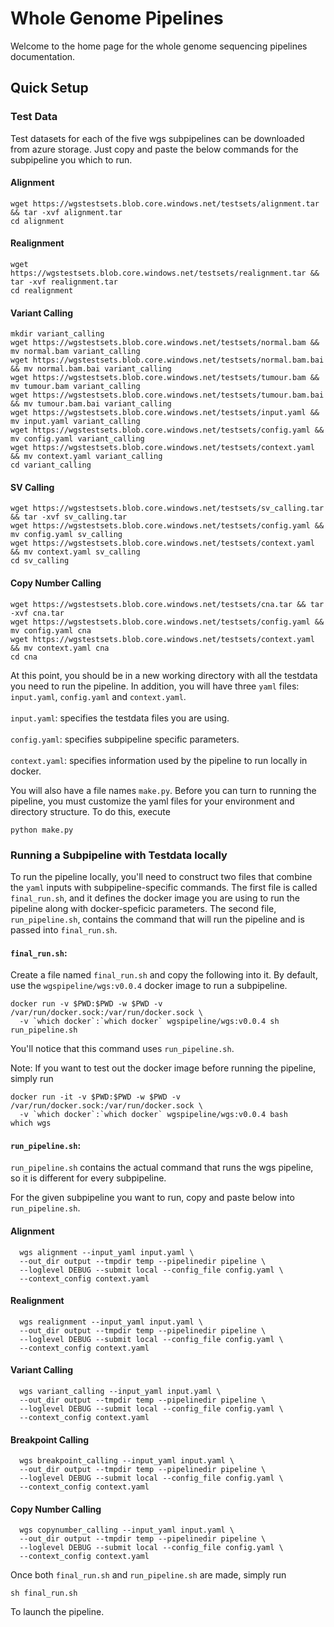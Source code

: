 # Whole Genome Pipelines


Welcome to the home page for the whole genome sequencing pipelines documentation.


## Quick Setup

### Test Data
Test datasets for each of the five wgs subpipelines can be downloaded from azure storage. 
Just copy and paste the below commands for the subpipeline you which to run.
#### Alignment
```
wget https://wgstestsets.blob.core.windows.net/testsets/alignment.tar && tar -xvf alignment.tar 
cd alignment
```
#### Realignment
```
wget https://wgstestsets.blob.core.windows.net/testsets/realignment.tar && tar -xvf realignment.tar 
cd realignment
```
#### Variant Calling
```
mkdir variant_calling
wget https://wgstestsets.blob.core.windows.net/testsets/normal.bam && mv normal.bam variant_calling
wget https://wgstestsets.blob.core.windows.net/testsets/normal.bam.bai && mv normal.bam.bai variant_calling
wget https://wgstestsets.blob.core.windows.net/testsets/tumour.bam && mv tumour.bam variant_calling
wget https://wgstestsets.blob.core.windows.net/testsets/tumour.bam.bai && mv tumour.bam.bai variant_calling
wget https://wgstestsets.blob.core.windows.net/testsets/input.yaml && mv input.yaml variant_calling
wget https://wgstestsets.blob.core.windows.net/testsets/config.yaml && mv config.yaml variant_calling
wget https://wgstestsets.blob.core.windows.net/testsets/context.yaml && mv context.yaml variant_calling
cd variant_calling
```
#### SV Calling
```
wget https://wgstestsets.blob.core.windows.net/testsets/sv_calling.tar && tar -xvf sv_calling.tar
wget https://wgstestsets.blob.core.windows.net/testsets/config.yaml && mv config.yaml sv_calling
wget https://wgstestsets.blob.core.windows.net/testsets/context.yaml && mv context.yaml sv_calling
cd sv_calling
```
#### Copy Number Calling
```
wget https://wgstestsets.blob.core.windows.net/testsets/cna.tar && tar -xvf cna.tar
wget https://wgstestsets.blob.core.windows.net/testsets/config.yaml && mv config.yaml cna
wget https://wgstestsets.blob.core.windows.net/testsets/context.yaml && mv context.yaml cna
cd cna
```
At this point, you should be in a new working directory with all the testdata you need to run the pipeline.
In addition, you will have three `yaml` files: `input.yaml`, `config.yaml` and `context.yaml`. 
<br/><br/>`input.yaml`: specifies the testdata files you are using.
<br/><br/>`config.yaml`: specifies subpipeline specific parameters.
<br/><br/>`context.yaml`: specifies information used by the pipeline to run locally in docker.

You will also have a file names `make.py`. Before you can turn to running the pipeline, you must customize the yaml files for your environment and directory structure. To do this, execute 
```
python make.py
```


### Running a Subpipeline with Testdata locally

To run the pipeline locally, you'll need to construct two files that combine the `yaml` inputs with subpipeline-specific commands.
The first file is called `final_run.sh`, and it defines the docker image you are using to run the pipeline along with docker-speficic parameters. The second file, `run_pipeline.sh`, contains the command that will run the pipeline and is passed into `final_run.sh`. 

#### `final_run.sh`:
Create a file named `final_run.sh` and copy the following into it.
By default, use the `wgspipeline/wgs:v0.0.4` docker image to run a subpipeline. 
```
docker run -v $PWD:$PWD -w $PWD -v /var/run/docker.sock:/var/run/docker.sock \
  -v `which docker`:`which docker` wgspipeline/wgs:v0.0.4 sh run_pipeline.sh
```
You'll notice that this command uses `run_pipeline.sh`.

Note: If you want to test out the docker image before running the pipeline, simply run
```
docker run -it -v $PWD:$PWD -w $PWD -v /var/run/docker.sock:/var/run/docker.sock \
  -v `which docker`:`which docker` wgspipeline/wgs:v0.0.4 bash
which wgs
```
#### `run_pipeline.sh`:

`run_pipeline.sh` contains the actual command that runs the wgs pipeline, so it is different for every subpipeline. 

For the given subpipeline you want to run, copy and paste below into `run_pipeline.sh`.

#### Alignment
```
  wgs alignment --input_yaml input.yaml \
  --out_dir output --tmpdir temp --pipelinedir pipeline \
  --loglevel DEBUG --submit local --config_file config.yaml \
  --context_config context.yaml
```
#### Realignment
```
  wgs realignment --input_yaml input.yaml \
  --out_dir output --tmpdir temp --pipelinedir pipeline \
  --loglevel DEBUG --submit local --config_file config.yaml \
  --context_config context.yaml
```
#### Variant Calling
```
  wgs variant_calling --input_yaml input.yaml \
  --out_dir output --tmpdir temp --pipelinedir pipeline \
  --loglevel DEBUG --submit local --config_file config.yaml \
  --context_config context.yaml
```
#### Breakpoint Calling
```
  wgs breakpoint_calling --input_yaml input.yaml \
  --out_dir output --tmpdir temp --pipelinedir pipeline \
  --loglevel DEBUG --submit local --config_file config.yaml \
  --context_config context.yaml
```
#### Copy Number Calling
```
  wgs copynumber_calling --input_yaml input.yaml \
  --out_dir output --tmpdir temp --pipelinedir pipeline \
  --loglevel DEBUG --submit local --config_file config.yaml \
  --context_config context.yaml
```

Once both `final_run.sh` and `run_pipeline.sh` are made, simply run 
```
sh final_run.sh
```
To launch the pipeline.
